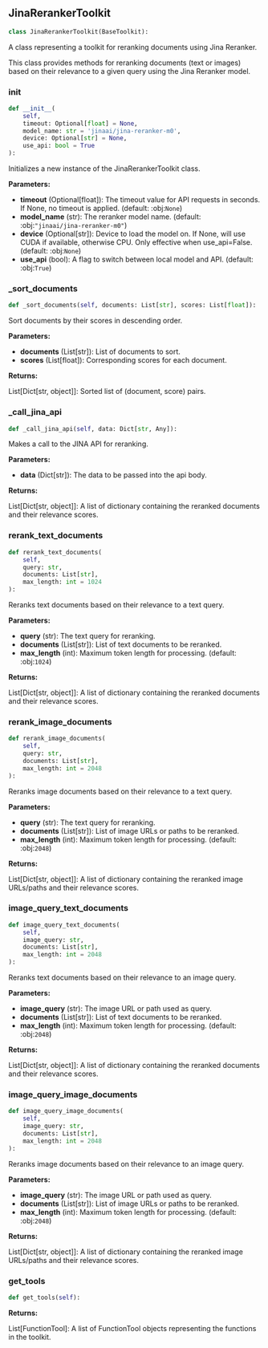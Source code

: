 <a id="camel.toolkits.jina_reranker_toolkit"></a>

<a id="camel.toolkits.jina_reranker_toolkit.JinaRerankerToolkit"></a>

## JinaRerankerToolkit

```python
class JinaRerankerToolkit(BaseToolkit):
```

A class representing a toolkit for reranking documents
using Jina Reranker.

This class provides methods for reranking documents (text or images)
based on their relevance to a given query using the Jina Reranker model.

<a id="camel.toolkits.jina_reranker_toolkit.JinaRerankerToolkit.__init__"></a>

### __init__

```python
def __init__(
    self,
    timeout: Optional[float] = None,
    model_name: str = 'jinaai/jina-reranker-m0',
    device: Optional[str] = None,
    use_api: bool = True
):
```

Initializes a new instance of the JinaRerankerToolkit class.

**Parameters:**

- **timeout** (Optional[float]): The timeout value for API requests in seconds. If None, no timeout is applied. (default: :obj:`None`)
- **model_name** (str): The reranker model name. (default: :obj:`"jinaai/jina-reranker-m0"`)
- **device** (Optional[str]): Device to load the model on. If None, will use CUDA if available, otherwise CPU. Only effective when use_api=False. (default: :obj:`None`)
- **use_api** (bool): A flag to switch between local model and API. (default: :obj:`True`)

<a id="camel.toolkits.jina_reranker_toolkit.JinaRerankerToolkit._sort_documents"></a>

### _sort_documents

```python
def _sort_documents(self, documents: List[str], scores: List[float]):
```

Sort documents by their scores in descending order.

**Parameters:**

- **documents** (List[str]): List of documents to sort.
- **scores** (List[float]): Corresponding scores for each document.

**Returns:**

  List[Dict[str, object]]: Sorted list of (document, score) pairs.

<a id="camel.toolkits.jina_reranker_toolkit.JinaRerankerToolkit._call_jina_api"></a>

### _call_jina_api

```python
def _call_jina_api(self, data: Dict[str, Any]):
```

Makes a call to the JINA API for reranking.

**Parameters:**

- **data** (Dict[str]): The data to be passed into the api body.

**Returns:**

  List[Dict[str, object]]: A list of dictionary containing
the reranked documents and their relevance scores.

<a id="camel.toolkits.jina_reranker_toolkit.JinaRerankerToolkit.rerank_text_documents"></a>

### rerank_text_documents

```python
def rerank_text_documents(
    self,
    query: str,
    documents: List[str],
    max_length: int = 1024
):
```

Reranks text documents based on their relevance to a text query.

**Parameters:**

- **query** (str): The text query for reranking.
- **documents** (List[str]): List of text documents to be reranked.
- **max_length** (int): Maximum token length for processing. (default: :obj:`1024`)

**Returns:**

  List[Dict[str, object]]: A list of dictionary containing
the reranked documents and their relevance scores.

<a id="camel.toolkits.jina_reranker_toolkit.JinaRerankerToolkit.rerank_image_documents"></a>

### rerank_image_documents

```python
def rerank_image_documents(
    self,
    query: str,
    documents: List[str],
    max_length: int = 2048
):
```

Reranks image documents based on their relevance to a text query.

**Parameters:**

- **query** (str): The text query for reranking.
- **documents** (List[str]): List of image URLs or paths to be reranked.
- **max_length** (int): Maximum token length for processing. (default: :obj:`2048`)

**Returns:**

  List[Dict[str, object]]: A list of dictionary containing
the reranked image URLs/paths and their relevance scores.

<a id="camel.toolkits.jina_reranker_toolkit.JinaRerankerToolkit.image_query_text_documents"></a>

### image_query_text_documents

```python
def image_query_text_documents(
    self,
    image_query: str,
    documents: List[str],
    max_length: int = 2048
):
```

Reranks text documents based on their relevance to an image query.

**Parameters:**

- **image_query** (str): The image URL or path used as query.
- **documents** (List[str]): List of text documents to be reranked.
- **max_length** (int): Maximum token length for processing. (default: :obj:`2048`)

**Returns:**

  List[Dict[str, object]]: A list of dictionary containing
the reranked documents and their relevance scores.

<a id="camel.toolkits.jina_reranker_toolkit.JinaRerankerToolkit.image_query_image_documents"></a>

### image_query_image_documents

```python
def image_query_image_documents(
    self,
    image_query: str,
    documents: List[str],
    max_length: int = 2048
):
```

Reranks image documents based on their relevance to an image query.

**Parameters:**

- **image_query** (str): The image URL or path used as query.
- **documents** (List[str]): List of image URLs or paths to be reranked.
- **max_length** (int): Maximum token length for processing. (default: :obj:`2048`)

**Returns:**

  List[Dict[str, object]]: A list of dictionary containing
the reranked image URLs/paths and their relevance scores.

<a id="camel.toolkits.jina_reranker_toolkit.JinaRerankerToolkit.get_tools"></a>

### get_tools

```python
def get_tools(self):
```

**Returns:**

  List[FunctionTool]: A list of FunctionTool objects
representing the functions in the toolkit.
